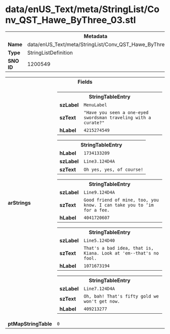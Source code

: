 <h1>data/enUS_Text/meta/StringList/Conv_QST_Hawe_ByThree_03.stl</h1><table><tr><th colspan="100%">Metadata</th></tr><tr><td><b>Name</b></td><td>data/enUS_Text/meta/StringList/Conv_QST_Hawe_ByThree_03.stl</td></tr><tr><td><b>Type</b></td><td>StringListDefinition</td></tr><tr><td><b>SNO ID</b></td><td>1200549</td></tr></table>

<table><tr><th colspan="100%">Fields</th></tr><tr><td><b>arStrings</b></td><td><table><tr><th colspan="100%">StringTableEntry</th></tr><tr><td><b>szLabel</b></td><td><code>MenuLabel</code></td></tr><tr><td><b>szText</b></td><td><code>"Have you seen a one-eyed swordsman traveling with a curate?"</code></td></tr><tr><td><b>hLabel</b></td><td><code>4215274549</code></td></tr></table>


<table><tr><th colspan="100%">StringTableEntry</th></tr><tr><td><b>hLabel</b></td><td><code>1734133209</code></td></tr><tr><td><b>szLabel</b></td><td><code>Line3.124D4A</code></td></tr><tr><td><b>szText</b></td><td><code>Oh yes, yes, of course!</code></td></tr></table>


<table><tr><th colspan="100%">StringTableEntry</th></tr><tr><td><b>szLabel</b></td><td><code>Line9.124D4A</code></td></tr><tr><td><b>szText</b></td><td><code>Good friend of mine, too, you know. I can take you to ‘im for a fee.</code></td></tr><tr><td><b>hLabel</b></td><td><code>4041720607</code></td></tr></table>


<table><tr><th colspan="100%">StringTableEntry</th></tr><tr><td><b>szLabel</b></td><td><code>Line5.124D40</code></td></tr><tr><td><b>szText</b></td><td><code>That's a bad idea, that is, Kiana. Look at 'em--that's no fool.</code></td></tr><tr><td><b>hLabel</b></td><td><code>1071673194</code></td></tr></table>


<table><tr><th colspan="100%">StringTableEntry</th></tr><tr><td><b>szLabel</b></td><td><code>Line7.124D4A</code></td></tr><tr><td><b>szText</b></td><td><code>Oh, bah! That's fifty gold we won't get now.</code></td></tr><tr><td><b>hLabel</b></td><td><code>409213277</code></td></tr></table>


</td></tr><tr><td><b>ptMapStringTable</b></td><td><code>0</code></td></tr></table>

